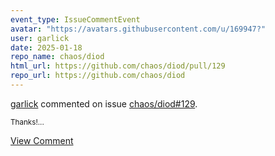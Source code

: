 ```yaml
---
event_type: IssueCommentEvent
avatar: "https://avatars.githubusercontent.com/u/169947?"
user: garlick
date: 2025-01-18
repo_name: chaos/diod
html_url: https://github.com/chaos/diod/pull/129
repo_url: https://github.com/chaos/diod
---
```


<a href='https://github.com/garlick' target='_blank'>garlick</a> commented on issue <a href='https://github.com/chaos/diod/pull/129' target='_blank'>chaos/diod#129</a>.

<small>Thanks!...</small>

<a href='https://github.com/chaos/diod/pull/129' target='_blank'>View Comment</a>